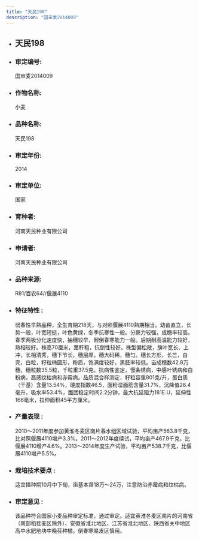 ```yaml
---
title: "天民198"
description: "国审麦2014009"
---
```

* ## 天民198
* ###  审定编号:  
   国审麦2014009

*  ### 作物名称:  
   小麦

*   ###  品种名称: 
    天民198

*   ### 审定年份: 
    2014

*   ### 审定单位:  
    国家

*   ### 育种者:  
    河南天民种业有限公司

*   ### 申请者:  
    河南天民种业有限公司

*   ### 品种来源:  
    R81/百农64//偃展4110

*   ### 特征特性 : 
    弱春性早熟品种，全生育期218天，与对照偃展4110熟期相当。幼苗直立，长势一般，叶宽短挺，叶色黄绿，冬季抗寒性一般。分蘖力较强，成穗率较高。春季两极分化速度快，抽穗较早，耐倒春寒能力一般。后期耐高温能力较好，熟相较好。株高70厘米，茎秆粗，抗倒性较好。株型偏松散，旗叶宽长、上冲，长相清秀，穗下节长，穗层厚，穗大码稀，穗匀。穗长方形，长芒，白壳，白粒，籽粒椭圆形，粉质，饱满度较好，黑胚率较低。亩成穗数42.8万穗，穗粒数35.5粒，千粒重37.5克。抗病性鉴定，慢条锈病，中感叶锈病和白粉病，高感纹枯病和赤霉病。品质混合样测定，籽粒容重801克/升，蛋白质（干基）含量13.54%，硬度指数46.5，面粉湿面筋含量31.7%，沉降值28.4毫升，吸水率53.4%，面团稳定时间2.2分钟，最大抗延阻力181E.U，延伸性166毫米，拉伸面积45平方厘米。

*   ### 产量表现 : 
    2010～2011年度参加黄淮冬麦区南片春水组区域试验，平均亩产563.8千克，比对照偃展4110增产3.3%。2011～2012年度续试，平均亩产467.9千克，比偃展4110增产4.6%。2013～2014年度生产试验，平均亩产538.7千克，比偃展4110增产5.5%。

*   ### 栽培技术要点 : 
    适宜播种期10月中下旬，亩基本苗18万～24万，注意防治赤霉病和纹枯病。

*   ### 审定意见 : 
    该品种符合国家小麦品种审定标准，通过审定。适宜黄淮冬麦区南片的河南省（南部稻茬麦区除外）、安徽省淮北地区、江苏省淮北地区、陕西省关中地区高中水肥地块中晚茬种植。倒春寒易发区慎用。
